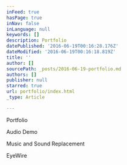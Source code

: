 ```yaml
---
inFeed: true
hasPage: true
inNav: false
inLanguage: null
keywords: []
description: Portfolio
datePublished: '2016-06-19T00:16:28.176Z'
dateModified: '2016-06-19T00:16:18.819Z'
title: ''
author: []
sourcePath: _posts/2016-06-19-portfolio.md
authors: []
publisher: null
starred: true
url: portfolio/index.html
_type: Article

---
```

Portfolio

Audio Demo  

Music and Sound Replacement

EyeWire